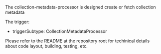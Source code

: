 The   collection-metadata-processor is designed create or fetch collection metadata

The trigger:
- triggerSubtype: CollectionMetadataProcessor

Please refer to the README at the repository root for techinical details about code layout, building, testing, etc. 